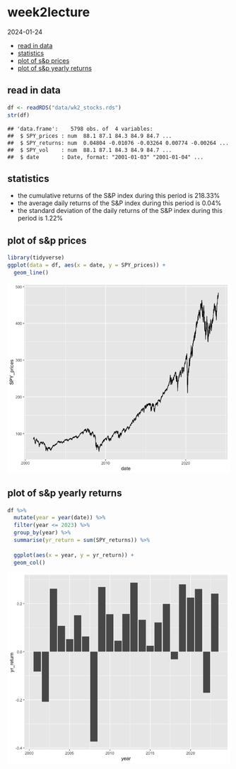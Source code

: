 week2lecture
================
2024-01-24

- [read in data](#read-in-data)
- [statistics](#statistics)
- [plot of s&p prices](#plot-of-sp-prices)
- [plot of s&p yearly returns](#plot-of-sp-yearly-returns)

## read in data

``` r
df <- readRDS("data/wk2_stocks.rds")
str(df)
```

    ## 'data.frame':    5798 obs. of  4 variables:
    ##  $ SPY_prices : num  88.1 87.1 84.3 84.9 84.7 ...
    ##  $ SPY_returns: num  0.04804 -0.01076 -0.03264 0.00774 -0.00264 ...
    ##  $ SPY_vol    : num  88.1 87.1 84.3 84.9 84.7 ...
    ##  $ date       : Date, format: "2001-01-03" "2001-01-04" ...

## statistics

- the cumulative returns of the S&P index during this period is 218.33%
- the average daily returns of the S&P index during this period is 0.04%
- the standard deviation of the daily returns of the S&P index during
  this period is 1.22%

## plot of s&p prices

``` r
library(tidyverse)
ggplot(data = df, aes(x = date, y = SPY_prices)) +
  geom_line()
```

![](week2lecture_files/figure-gfm/unnamed-chunk-2-1.png)<!-- -->

## plot of s&p yearly returns

``` r
df %>%
  mutate(year = year(date)) %>%
  filter(year <= 2023) %>%
  group_by(year) %>%
  summarise(yr_return = sum(SPY_returns)) %>%
  
  ggplot(aes(x = year, y = yr_return)) +
  geom_col()
```

![](week2lecture_files/figure-gfm/unnamed-chunk-3-1.png)<!-- -->
